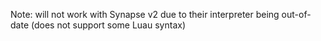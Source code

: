 Note: will not work with Synapse v2 due to their interpreter being out-of-date (does not support some Luau syntax)
